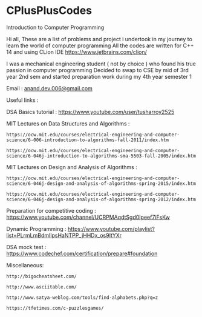 # CPlusPlusCodes
Introduction to Computer Programming

Hi all,
These are a list of problems and project i undertook in my journey to learn the world of computer programming
All the codes are written for C++ 14 and using CLion IDE https://www.jetbrains.com/clion/

I was a mechanical engineering student ( not by choice ) who found his true passion in computer programming
Decided to swap to CSE by mid of 3rd year 2nd sem and started preparation work during my 4th year semester 1

Email : anand.dev.006@gmail.com

Useful links : 

  DSA Basics tutorial : https://www.youtube.com/user/tusharroy2525
  
  MIT Lectures on Data Structures and Algorithms : 
  
    https://ocw.mit.edu/courses/electrical-engineering-and-computer-science/6-006-introduction-to-algorithms-fall-2011/index.htm
  
    https://ocw.mit.edu/courses/electrical-engineering-and-computer-science/6-046j-introduction-to-algorithms-sma-5503-fall-2005/index.htm
    
  MIT Lectures on Design and Analysis of Algorithms :
  
    https://ocw.mit.edu/courses/electrical-engineering-and-computer-science/6-046j-design-and-analysis-of-algorithms-spring-2015/index.htm
    
    https://ocw.mit.edu/courses/electrical-engineering-and-computer-science/6-046j-design-and-analysis-of-algorithms-spring-2012/index.htm
  
  Preparation for competitive coding : https://www.youtube.com/channel/UCRPMAqdtSgd0Ipeef7iFsKw
  
  Dynamic Programming : https://www.youtube.com/playlist?list=PLrmLmBdmIlpsHaNTPP_jHHDx_os9ItYXr
  
  DSA mock test : https://www.codechef.com/certification/prepare#foundation
  
  Miscellaneous:
  
    http://bigocheatsheet.com/
    
    http://www.asciitable.com/
    
    http://www.satya-weblog.com/tools/find-alphabets.php?q=z
    
    https://tfetimes.com/c-puzzlesgames/
